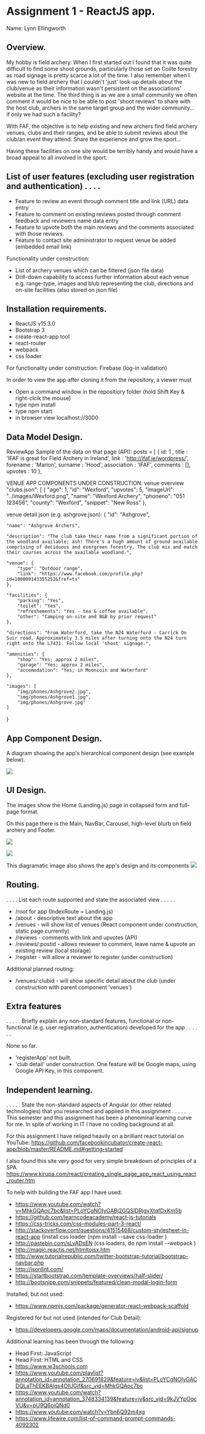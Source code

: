 # Assignment 1 - ReactJS app.

Name: Lynn Ellingworth

## Overview.
My hobby is field archery. When I first started out I found that it was quite difficult to find some shoot grounds, particularly those set on Coilte forestry as road signage is pretty scarce a lot of the time. I also remember when I was new to field archery that I couldn't 'just' look-up details about the club/venue as their information wasn't persistent on the associations' website at the time. The third thing is as we are a small community we often comment it would be nice to be able to post 'shoot reviews' to share with the host club, archers in the same target group and the wider community... if only we had such a facility?

With FAF, the objective is to help existing and new archers find field archery venues, clubs and their ranges, and be able to submit reviews about the club/an event they attend. Share the experience and grow the sport...

Having these facilities on one site would be terribly handy and would have a broad appeal to all involved in the sport.


## List of user features (excluding user registration and authentication) . . . . 
 
 + Feature to review an event through comment title and link (URL) data entry
 + Feature to comment on existing reviews posted through comment feedback and reviewers name data entry
 + Feature to upvote both the main reviews and the comments associated with those reviews. 
 + Feature to contact site administrator to request venue be added (embedded email link)
 
 Functionality under construction:
 + List of archery venues which can be filtered (json file data)
 + Drill-down capability to access further information about each venue e.g. range-type, images and blub representing the club, directions and on-site facilities (also stored on json file)

## Installation requirements.
 + ReactJS v15.3.0
 + Bootstrap 3
 + create-react-app tool
 + react-router
 + webpack
 + css loader

 For functionality under construction:
 Firebase (log-in validation)

In order to view the app after cloning it from the repository, a viewer must
 + Open a command window in the repositiory folder (hold Shift Key & right-clcik the mouse)
 + type npm install 
 + type npm start
 + in browser view localhost://3000

## Data Model Design.

ReviewApp 
Sample of the data on that page (API):
    posts = [
     {  id: 1 ,
        title : 'IFAF is great for Field Archery in Ireland',
        link : 'http://ifaf.ie/wordpress/',
        forename : 'Marion',
        surname : 'Hood',
        association : 'IFAF',
        comments : [],
        upvotes : 10
      },

VENUE APP COMPONENTS UNDER CONSTRUCTION:
venue overview "clubs.json":
[ 
    {
        "age": 1, 
        "id": "Wexford",
        "upvotes": 5, 
        "imageUrl": "../images/Wexford.png", 
        "name": "Wexford Archery",
        "phoneno": "051 123456", 
        "county": "Wexford",
        "snippet": "New Ross"
    }, 

venue detail json (e.g. ashgrove.json):
{
    "id": "Ashgrove",

    "name": "Ashgrove Archers",

    "description": "The club take their name from a significant portion of the woodland available; ash! There's a hugh amount of ground available comprising of deciduous and evergreen forestry. The club mix and match their courses across the available woodland.", 

    "venue": {
        "type": "Outdoor range", 
        "link": "https://www.facebook.com/profile.php?id=100009143355252&fref=ts"
    }, 

    "facilities": {
        "parking": "Yes", 
        "toilet": "Yes", 
        "refreshements": "Yes - tea & coffee available", 
        "other": "Camping on-site and B&B by prior request"
    },     

    "directions": "From Waterford, take the N24 Waterford - Carrick On Suir road. Approximately 3.5 miles after turning onto the N24 turn right onto the L7431. Follow local 'shoot' signage.", 

    "amenities": {
        "shop": "Yes; approx 2 miles", 
        "garage": "Yes; approx 2 miles", 
        "accomodation": "Yes; in Mooncoin and Waterford"
    }, 

    "images": [
        "img/phones/Ashgrove2.jpg",
        "img/phones/Ashgrove1.jpg", 
        "img/phones/Ashgrove.jpg" 
    ] 
}	  
	  

## App Component Design.

A diagram showing the app's hierarchical component design (see example below). 

![][image2]


## UI Design.
The images show the Home (Landing.js) page in collapsed form and full-page format.

On this page there is the Main, NavBar, Carousel, high-level blurb on field archery and Footer.
 
![][image3]

![][image4]

This diagramatic image also shows the app's design and its components
![][image1]

## Routing.
. . . . List each route supported and state the associated view . . . . . 

+ /root for app (IndexRoute = Landing.js)
+ /about - descriptive text about the app
+ /venues - will show list of venues (React component under construction, static page currently)
+ /reviews - comments with link and upvotes (API)
+ /reviews/:postid - allows reviewer to comment, leave name & upvote an existing review (local storage)
+ /register - will allow a reviewer to register (under construction)

Additional planned routing:
+ /venues/:clubid - will show specific detail about the club (under construction with parent component 'venues')


## Extra features

. . . . . Briefly explain any non-standard features, functional or non-functional (e.g. user registration, authentication) developed for the app . . . . . .  

None so far. 
+ 'registerApp' not built. 
+ 'club detail' under construction. One feature will be Google maps, using Google API Key, in this component.


## Independent learning.

. . . . . State the non-standard aspects of Angular (or other related technologies) that you researched and applied in this assignment . . . . .  
This semester and this assignment has been a phenominal learning curve for me. In spite of working in IT I have no coding background at all.

For this assignment I have religed heavily on a brilliant react tutorial on YouTube:
https://github.com/facebookincubator/create-react-app/blob/master/README.md#getting-started

I also found this site very good for very simple breakdown of principles of a SPA
https://www.kirupa.com/react/creating_single_page_app_react_using_react_router.htm

To help with building the FAF app I have used:
+ https://www.youtube.com/watch?v=MhkGQAoc7bc&list=PLoYCgNOIyGABj2GQSlDRjgvXtqfDxKm5b
+ https://github.com/learncodeacademy/react-js-tutorials
+ https://css-tricks.com/css-modules-part-3-react/
+ http://stackoverflow.com/questions/41515468/custom-stylesheet-in-react-app (install css loader (npm install --save css-loader )
+ http://pastebin.com/sLvADsEN (css loaders, do npm install --webpack )
+ http://magic.reactjs.net/htmltojsx.htm
+ http://www.tutorialrepublic.com/twitter-bootstrap-tutorial/bootstrap-navbar.php
+ http://jsonlint.com/
+ https://startbootstrap.com/template-overviews/half-slider/
+ http://bootsnipp.com/snippets/featured/clean-modal-login-form

Installed, but not used:
+ https://www.npmjs.com/package/generator-react-webpack-scaffold

Registered for but not used (intended for Club Detail):
+ https://developers.google.com/maps/documentation/android-api/signup

Additional learning has been through the following:
+ Head First: JavaScript
+ Head First: HTML and CSS
+ https://www.w3schools.com
+ https://www.youtube.com/playlist?annotation_id=annotation_270691829&feature=iv&list=PLoYCgNOIyGACDQLaThEEKBAlgs4OIUGif&src_vid=MhkGQAoc7bc
+ https://www.youtube.com/watch?annotation_id=annotation_3748334139&feature=iv&src_vid=9kJVYpOqcVU&v=pU9Q6oiQNd0
+ https://www.youtube.com/watch?v=Ybn6Q92m4xg
+ https://www.lifewire.com/list-of-command-prompt-commands-4092302


[image1]: ./Assignment1_Design.png
[image2]: ./Assignment1_Model.png
[image3]: ./Assignment1_Screen_Collapsed.png
[image4]: ./Assignment1_Screen_FullScreen.png
